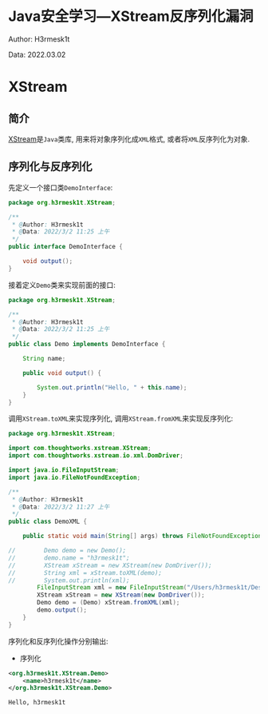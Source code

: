 # Java安全学习—XStream反序列化漏洞

Author: H3rmesk1t

Data: 2022.03.02

# XStream
## 简介
[XStream](https://zh.wikipedia.org/wiki/XStream)是`Java`类库, 用来将对象序列化成`XML`格式, 或者将`XML`反序列化为对象.

## 序列化与反序列化
先定义一个接口类`DemoInterface`:

```java
package org.h3rmesk1t.XStream;

/**
 * @Author: H3rmesk1t
 * @Data: 2022/3/2 11:25 上午
 */
public interface DemoInterface {

    void output();
}

```

接着定义`Demo`类来实现前面的接口:

```java
package org.h3rmesk1t.XStream;

/**
 * @Author: H3rmesk1t
 * @Data: 2022/3/2 11:25 上午
 */
public class Demo implements DemoInterface {

    String name;

    public void output() {

        System.out.println("Hello, " + this.name);
    }
}
```

调用`XStream.toXML`来实现序列化, 调用`XStream.fromXML`来实现反序列化:

```java
package org.h3rmesk1t.XStream;

import com.thoughtworks.xstream.XStream;
import com.thoughtworks.xstream.io.xml.DomDriver;

import java.io.FileInputStream;
import java.io.FileNotFoundException;

/**
 * @Author: H3rmesk1t
 * @Data: 2022/3/2 11:27 上午
 */
public class DemoXML {

    public static void main(String[] args) throws FileNotFoundException {

//        Demo demo = new Demo();
//        demo.name = "h3rmesk1t";
//        XStream xStream = new XStream(new DomDriver());
//        String xml = xStream.toXML(demo);
//        System.out.println(xml);
        FileInputStream xml = new FileInputStream("/Users/h3rmesk1t/Desktop/JavaSec-Learn/src/main/java/org/h3rmesk1t/XStream/demo.xml");
        XStream xStream = new XStream(new DomDriver());
        Demo demo = (Demo) xStream.fromXML(xml);
        demo.output();
    }
}
```

序列化和反序列化操作分别输出:
 - 序列化

```xml
<org.h3rmesk1t.XStream.Demo>
    <name>h3rmesk1t</name>
</org.h3rmesk1t.XStream.Demo>
```

```text
Hello, h3rmesk1t
```